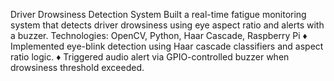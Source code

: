 Driver Drowsiness Detection System
Built a real-time fatigue monitoring system that detects driver drowsiness using eye aspect ratio and alerts with a buzzer.
Technologies: OpenCV, Python, Haar Cascade, Raspberry Pi
♦ Implemented eye-blink detection using Haar cascade classifiers and aspect ratio logic.
♦ Triggered audio alert via GPIO-controlled buzzer when drowsiness threshold exceeded.
